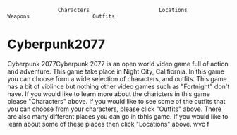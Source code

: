                     Characters                      Locations                  Weapons                    Outfits 
 # Cyberpunk2077
 Cyberpunk 2077Cyberpunk 2077 is an open world video game full of action and adventure. This game take place in Night City, Califiornia. In this game you can choose form a wide selection of characters, and outfits. This game has a bit of violince but nothing other video games such as "Fortnight" don't have. If you would like to learn more about the charicters in this game please "Characters" above. If you would like to see some of the outfits that you can choose from your characters, please click "Outfits" above. There are also many different places you can go in tbhis game. If you would like to learn about some of these places then click "Locations" above. wvc f
